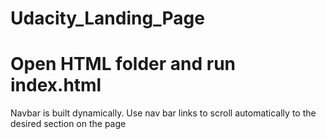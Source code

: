 # Udacity_Landing_Page

# Open HTML folder and run index.html

Navbar is built dynamically.
Use nav bar links to scroll automatically to the desired section on the page
